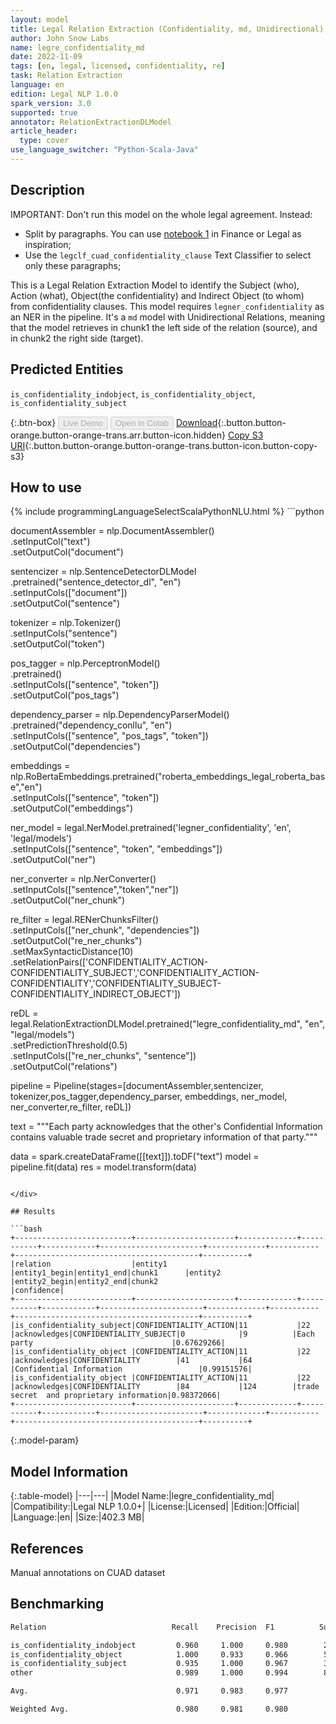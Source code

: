 ```yaml
---
layout: model
title: Legal Relation Extraction (Confidentiality, md, Unidirectional)
author: John Snow Labs
name: legre_confidentiality_md
date: 2022-11-09
tags: [en, legal, licensed, confidentiality, re]
task: Relation Extraction
language: en
edition: Legal NLP 1.0.0
spark_version: 3.0
supported: true
annotator: RelationExtractionDLModel
article_header:
  type: cover
use_language_switcher: "Python-Scala-Java"
---
```


## Description
IMPORTANT: Don't run this model on the whole legal agreement. Instead:
- Split by paragraphs. You can use [notebook 1](https://github.com/JohnSnowLabs/spark-nlp-workshop/tree/master/tutorials/Certification_Trainings_JSL) in Finance or Legal as inspiration;
- Use the `legclf_cuad_confidentiality_clause` Text Classifier to select only these paragraphs; 

This is a Legal Relation Extraction Model to identify the Subject (who), Action (what), Object(the confidentiality) and Indirect Object (to whom) from confidentiality clauses. This model requires `legner_confidentiality` as an NER in the pipeline. It's a `md` model with Unidirectional Relations, meaning that the model retrieves in chunk1 the left side of the relation (source), and in chunk2 the right side (target).

## Predicted Entities

`is_confidentiality_indobject`, `is_confidentiality_object`, `is_confidentiality_subject`

{:.btn-box}
<button class="button button-orange" disabled>Live Demo</button>
<button class="button button-orange" disabled>Open in Colab</button>
[Download](https://s3.amazonaws.com/auxdata.johnsnowlabs.com/legal/models/legre_confidentiality_md_en_1.0.0_3.0_1668006317769.zip){:.button.button-orange.button-orange-trans.arr.button-icon.hidden}
[Copy S3 URI](s3://auxdata.johnsnowlabs.com/legal/models/legre_confidentiality_md_en_1.0.0_3.0_1668006317769.zip){:.button.button-orange.button-orange-trans.button-icon.button-copy-s3}

## How to use



<div class="tabs-box" markdown="1">
{% include programmingLanguageSelectScalaPythonNLU.html %}
```python

documentAssembler = nlp.DocumentAssembler()\
  .setInputCol("text")\
  .setOutputCol("document")

sentencizer = nlp.SentenceDetectorDLModel\
        .pretrained("sentence_detector_dl", "en") \
        .setInputCols(["document"])\
        .setOutputCol("sentence")

tokenizer = nlp.Tokenizer()\
        .setInputCols("sentence")\
        .setOutputCol("token")

pos_tagger = nlp.PerceptronModel()\
    .pretrained() \
    .setInputCols(["sentence", "token"])\
    .setOutputCol("pos_tags")

dependency_parser = nlp.DependencyParserModel() \
    .pretrained("dependency_conllu", "en") \
    .setInputCols(["sentence", "pos_tags", "token"]) \
    .setOutputCol("dependencies")

embeddings = nlp.RoBertaEmbeddings.pretrained("roberta_embeddings_legal_roberta_base","en") \
    .setInputCols(["sentence", "token"]) \
    .setOutputCol("embeddings")

ner_model = legal.NerModel.pretrained('legner_confidentiality', 'en', 'legal/models') \
        .setInputCols(["sentence", "token", "embeddings"]) \
        .setOutputCol("ner")

ner_converter = nlp.NerConverter() \
        .setInputCols(["sentence","token","ner"]) \
        .setOutputCol("ner_chunk")

re_filter = legal.RENerChunksFilter()\
    .setInputCols(["ner_chunk", "dependencies"])\
    .setOutputCol("re_ner_chunks")\
    .setMaxSyntacticDistance(10)\
    .setRelationPairs(['CONFIDENTIALITY_ACTION-CONFIDENTIALITY_SUBJECT','CONFIDENTIALITY_ACTION-CONFIDENTIALITY','CONFIDENTIALITY_SUBJECT-CONFIDENTIALITY_INDIRECT_OBJECT'])

reDL = legal.RelationExtractionDLModel.pretrained("legre_confidentiality_md", "en", "legal/models") \
    .setPredictionThreshold(0.5) \
    .setInputCols(["re_ner_chunks", "sentence"]) \
    .setOutputCol("relations")
    
pipeline = Pipeline(stages=[documentAssembler,sentencizer, tokenizer,pos_tagger,dependency_parser, embeddings, ner_model, ner_converter,re_filter, reDL])

text = """Each party acknowledges that the other's Confidential Information contains valuable trade secret  and proprietary information of that party."""

data = spark.createDataFrame([[text]]).toDF("text")
model = pipeline.fit(data)
res = model.transform(data)
```

</div>

## Results

```bash
+--------------------------+----------------------+-------------+-----------+------------+-----------------------+-------------+-----------+-----------------------------------------+----------+
|relation                  |entity1               |entity1_begin|entity1_end|chunk1      |entity2                |entity2_begin|entity2_end|chunk2                                   |confidence|
+--------------------------+----------------------+-------------+-----------+------------+-----------------------+-------------+-----------+-----------------------------------------+----------+
|is_confidentiality_subject|CONFIDENTIALITY_ACTION|11           |22         |acknowledges|CONFIDENTIALITY_SUBJECT|0            |9          |Each party                               |0.67629266|
|is_confidentiality_object |CONFIDENTIALITY_ACTION|11           |22         |acknowledges|CONFIDENTIALITY        |41           |64         |Confidential Information                 |0.99151576|
|is_confidentiality_object |CONFIDENTIALITY_ACTION|11           |22         |acknowledges|CONFIDENTIALITY        |84           |124        |trade secret  and proprietary information|0.98372066|
+--------------------------+----------------------+-------------+-----------+------------+-----------------------+-------------+-----------+-----------------------------------------+----------+
```

{:.model-param}
## Model Information

{:.table-model}
|---|---|
|Model Name:|legre_confidentiality_md|
|Compatibility:|Legal NLP 1.0.0+|
|License:|Licensed|
|Edition:|Official|
|Language:|en|
|Size:|402.3 MB|

## References

Manual annotations on CUAD dataset

## Benchmarking

```bash
Relation                            Recall    Precision  F1          Support 

is_confidentiality_indobject         0.960     1.000     0.980        25 
is_confidentiality_object            1.000     0.933     0.966        56
is_confidentiality_subject           0.935     1.000     0.967        31
other                                0.989     1.000     0.994        88

Avg.                                 0.971     0.983     0.977

Weighted Avg.                        0.980     0.981     0.980
```
